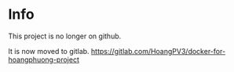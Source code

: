 # Info

This project is no longer on github.

It is now moved to gitlab. 
https://gitlab.com/HoangPV3/docker-for-hoangphuong-project